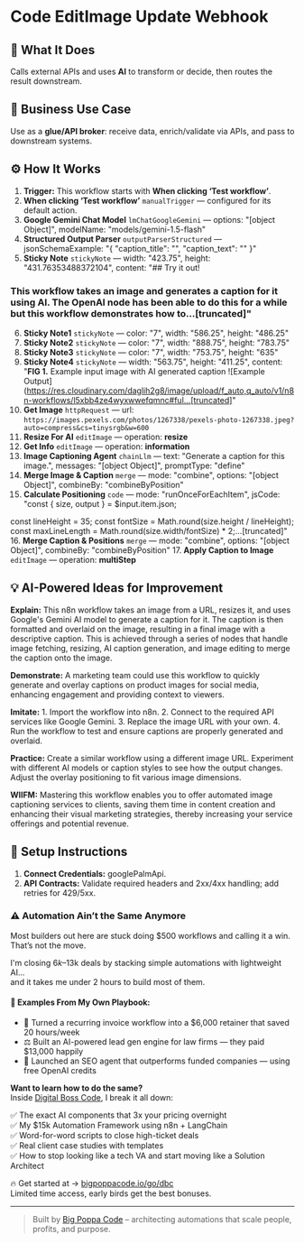 # Code EditImage Update Webhook
  ## 🚀 What It Does
  Calls external APIs and uses **AI** to transform or decide, then routes the result downstream.
  
  ## 💼 Business Use Case
  Use as a **glue/API broker**: receive data, enrich/validate via APIs, and pass to downstream systems.
  
  ## ⚙️ How It Works
  1. **Trigger:** This workflow starts with **When clicking ‘Test workflow’**.
  2. **When clicking ‘Test workflow’** `manualTrigger` — configured for its default action.
3. **Google Gemini Chat Model** `lmChatGoogleGemini` — options: "[object Object]", modelName: "models/gemini-1.5-flash"
4. **Structured Output Parser** `outputParserStructured` — jsonSchemaExample: "{
	"caption_title": "",
	"caption_text": ""
}"
5. **Sticky Note** `stickyNote` — width: "423.75", height: "431.76353488372104", content: "## Try it out!

### This workflow takes an image and generates a caption for it using AI. The OpenAI node has been able to do this for a while but this workflow demonstrates how to…[truncated]"
6. **Sticky Note1** `stickyNote` — color: "7", width: "586.25", height: "486.25"
7. **Sticky Note2** `stickyNote` — color: "7", width: "888.75", height: "783.75"
8. **Sticky Note3** `stickyNote` — color: "7", width: "753.75", height: "635"
9. **Sticky Note4** `stickyNote` — width: "563.75", height: "411.25", content: "**FIG 1.** Example input image with AI generated caption
![Example Output](https://res.cloudinary.com/daglih2g8/image/upload/f_auto,q_auto/v1/n8n-workflows/l5xbb4ze4wyxwwefqmnc#ful…[truncated]"
10. **Get Image** `httpRequest` — url: `https://images.pexels.com/photos/1267338/pexels-photo-1267338.jpeg?auto=compress&cs=tinysrgb&w=600`
11. **Resize For AI** `editImage` — operation: **resize**
12. **Get Info** `editImage` — operation: **information**
13. **Image Captioning Agent** `chainLlm` — text: "Generate a caption for this image.", messages: "[object Object]", promptType: "define"
14. **Merge Image & Caption** `merge` — mode: "combine", options: "[object Object]", combineBy: "combineByPosition"
15. **Calculate Positioning** `code` — mode: "runOnceForEachItem", jsCode: "const { size, output } = $input.item.json;

const lineHeight = 35;
const fontSize = Math.round(size.height / lineHeight);
const maxLineLength = Math.round(size.width/fontSize) * 2;…[truncated]"
16. **Merge Caption & Positions** `merge` — mode: "combine", options: "[object Object]", combineBy: "combineByPosition"
17. **Apply Caption to Image** `editImage` — operation: **multiStep**
  
  ## 💡 AI-Powered Ideas for Improvement
  **Explain:** This n8n workflow takes an image from a URL, resizes it, and uses Google's Gemini AI model to generate a caption for it. The caption is then formatted and overlaid on the image, resulting in a final image with a descriptive caption. This is achieved through a series of nodes that handle image fetching, resizing, AI caption generation, and image editing to merge the caption onto the image.

**Demonstrate:** A marketing team could use this workflow to quickly generate and overlay captions on product images for social media, enhancing engagement and providing context to viewers.

**Imitate:** 1. Import the workflow into n8n. 2. Connect to the required API services like Google Gemini. 3. Replace the image URL with your own. 4. Run the workflow to test and ensure captions are properly generated and overlaid.

**Practice:** Create a similar workflow using a different image URL. Experiment with different AI models or caption styles to see how the output changes. Adjust the overlay positioning to fit various image dimensions.

**WIIFM:** Mastering this workflow enables you to offer automated image captioning services to clients, saving them time in content creation and enhancing their visual marketing strategies, thereby increasing your service offerings and potential revenue.
  
  ## 🔧 Setup Instructions
  1. **Connect Credentials:** googlePalmApi.
2. **API Contracts:** Validate required headers and 2xx/4xx handling; add retries for 429/5xx.
  
### ⚠️ Automation Ain’t the Same Anymore

Most builders out here are stuck doing $500 workflows and calling it a win.  
That’s not the move.  

I'm closing $6k–$13k deals by stacking simple automations with lightweight AI...  
and it takes me under 2 hours to build most of them.

#### 🧠 Examples From My Own Playbook:
- 🔁 Turned a recurring invoice workflow into a $6,000 retainer that saved 20 hours/week  
- ⚖️ Built an AI-powered lead gen engine for law firms — they paid $13,000 happily  
- 🚀 Launched an SEO agent that outperforms funded companies — using free OpenAI credits  

**Want to learn how to do the same?**  
Inside [Digital Boss Code](https://bigpoppacode.io/go/dbc), I break it all down:

✅ The exact AI components that 3x your pricing overnight  
✅ My $15k Automation Framework using n8n + LangChain  
✅ Word-for-word scripts to close high-ticket deals  
✅ Real client case studies with templates  
✅ How to stop looking like a tech VA and start moving like a Solution Architect  

🔥 Get started at → [bigpoppacode.io/go/dbc](https://bigpoppacode.io/go/dbc)  
Limited time access, early birds get the best bonuses.

---
> Built by [Big Poppa Code](https://bigpoppacode.io) – architecting automations that scale people, profits, and purpose.
  